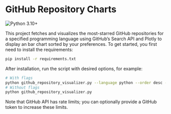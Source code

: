 # GitHub Repository Charts

![Python 3.10+](https://img.shields.io/badge/Python-3.10%2B-blue?logo=python&logoColor=ffdd54)

This project fetches and visualizes the most-starred GitHub repositories for a specified programming language using GitHub’s Search API and Plotly to display an bar chart sorted by your preferences. To get started, you first need to install the requirements:

```bash
pip install -r requirements.txt
```

After installation, run the script with desired options, for example:

```bash
# With flags
python github_repository_visualizer.py --language python --order desc --minimum-stars 10000 --total-repos 20 --page-size 50
# Without flags
python github_repository_visualizer.py 
```

Note that GitHub API has rate limits; you can optionally provide a GitHub token to increase these limits.
